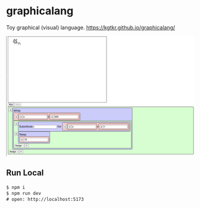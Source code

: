 # graphicalang
Toy graphical (visual) language.
https://kgtkr.github.io/graphicalang/

![sample](sample.png)

## Run Local
```
$ npm i
$ npm run dev
# open: http://localhost:5173
```
